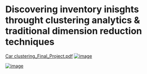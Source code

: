 # Discovering inventory inisghts throught clustering analytics & traditional dimension reduction techniques 

[Car clustering_Final_Project.pdf](https://github.com/miguelzpresa/stats-H/blob/123cc411721517588fa660a8fcb90f079c350cac/cars%20clustering%20(1).pdf)
[![image](https://github.com/user-attachments/assets/bd4bc339-2266-4c21-8d76-d8bd39dcd68b)
](https://github.com/miguelzpresa/stats-H/blob/123cc411721517588fa660a8fcb90f079c350cac/cars%20clustering%20(1).pdf)  

[![image](https://github.com/user-attachments/assets/25389e08-84fd-4a3f-82eb-dd1f5de6ebb8)](https://github.com/miguelzpresa/stats-H/blob/123cc411721517588fa660a8fcb90f079c350cac/cars%20clustering%20(1).pdf) 
